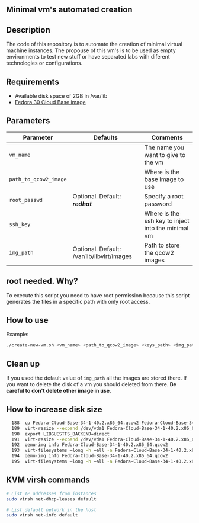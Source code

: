 ## Minimal vm's automated creation

Description
-------
The code of this repository is to automate the creation of minimal virtual machine instances.
The propouse of this vm's is to be used as empty environments to test new stuff
or have separated labs with diferent technologies or configurations.

Requirements
-------
- Available disk space of 2GB in /var/lib
- [Fedora 30 Cloud Base image](https://alt.fedoraproject.org/cloud/)

Parameters
-------
|          Parameter        | Defaults |                   Comments                         |
|---------------------------|----------|----------------------------------------------------|
| ```vm_name```             |          | The name you want to give to the vm                |
| ```path_to_qcow2_image``` |          | Where is the base image to use                     |
| ```root_passwd```         | Optional. Default: ***redhat*** |  Specify a root password    |
| ```ssh_key```             |          | Where is the ssh key to inject into the minimal vm |
| ```img_path```            | Optional. Default: /var/lib/libvirt/images | Path to store the qcow2 images |


**root needed. Why?**
-------
To execute this script you need to have root permission because this script
generates the files in a specific path with only root access.

How to use
-------
Example:
```bash
./create-new-vm.sh <vm_name> <path_to_qcow2_image> <keys_path> <img_path> <root_passwd>
```

Clean up
------
If you used the default value of ```img_path``` all the images are stored there. If you want to delete the disk of a vm you should deleted from there. **Be careful to don't delete other image in use**.



How to increase disk size
-----

```bash
  188  cp Fedora-Cloud-Base-34-1-40.2.x86_64.qcow2 Fedora-Cloud-Base-34-1-40.2.x86_64_original.qcow2
  189  virt-resize --expand /dev/vda1 Fedora-Cloud-Base-34-1-40.2.x86_64_original.qcow2 Fedora-Cloud-Base-34-1-40.2.x86_64.qcow2
  190  export LIBGUESTFS_BACKEND=direct
  191  virt-resize --expand /dev/vda1 Fedora-Cloud-Base-34-1-40.2.x86_64_original.qcow2 Fedora-Cloud-Base-34-1-40.2.x86_64.qcow2
  192  qemu-img info Fedora-Cloud-Base-34-1-40.2.x86_64.qcow2 
  193  virt-filesystems –long -h –all -a Fedora-Cloud-Base-34-1-40.2.x86_64_original.qcow2
  194  qemu-img info Fedora-Cloud-Base-34-1-40.2.x86_64.qcow2 
  195  virt-filesystems –long -h –all -a Fedora-Cloud-Base-34-1-40.2.x86_64.qcow2
```


KVM virsh commands
------

```bash
# List IP addresses from instances
sudo virsh net-dhcp-leases default

# List default network in the host
sudo virsh net-info default
```